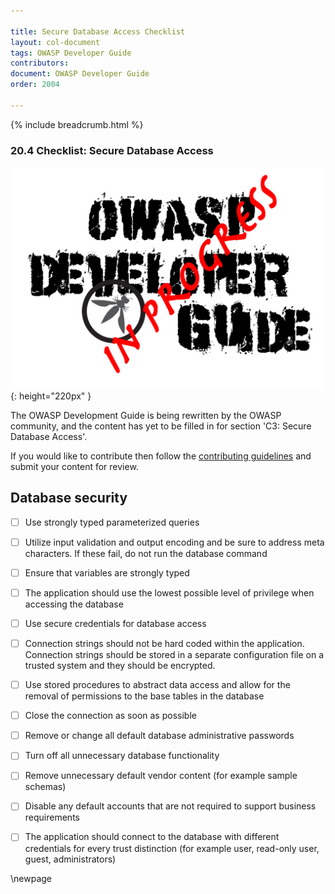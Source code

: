 ```yaml
---

title: Secure Database Access Checklist
layout: col-document
tags: OWASP Developer Guide
contributors:
document: OWASP Developer Guide
order: 2004

---
```


{% include breadcrumb.html %}

### 20.4 Checklist: Secure Database Access

![Developer Guide](../assets/images/dg_wip.png "OWASP Developer Guide"){: height="220px" }

The OWASP Development Guide is being rewritten by the OWASP community,
and the content has yet to be filled in for section 'C3: Secure Database Access'.

If you would like to contribute then follow the [contributing guidelines][contribute]
and submit your content for review.

[contribute]: https://github.com/OWASP/www-project-developer-guide/blob/main/contributing.md

## Database security

- [ ]   Use strongly typed parameterized queries

- [ ]   Utilize input validation and output encoding and be sure to address
    meta characters. If these fail, do not run the database command

- [ ]   Ensure that variables are strongly typed

- [ ]   The application should use the lowest possible level of privilege
    when accessing the database

- [ ]   Use secure credentials for database access

- [ ]   Connection strings should not be hard coded within the application.
    Connection strings should be stored in a separate configuration
    file on a trusted system and they should be encrypted.

- [ ]   Use stored procedures to abstract data access and allow for the
    removal of permissions to the base tables in the database

- [ ]   Close the connection as soon as possible

- [ ]   Remove or change all default database administrative passwords

- [ ]   Turn off all unnecessary database functionality

- [ ]   Remove unnecessary default vendor content (for example sample schemas)

- [ ]   Disable any default accounts that are not required to support business requirements

- [ ]   The application should connect to the database with different
    credentials for every trust distinction (for example user, read-only
    user, guest, administrators)

\newpage
